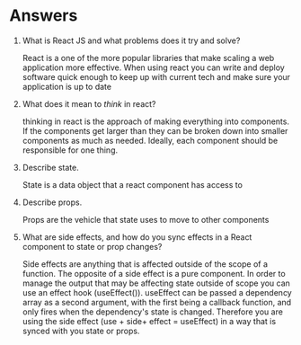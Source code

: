 # Answers

1.  What is React JS and what problems does it try and solve?

    React is a one of the more popular libraries that make scaling a web application more effective. When using react you can write and deploy software quick enough to keep up with current tech and make sure your application is up to date

1.  What does it mean to _think_ in react?

    thinking in react is the approach of making everything into components. If the components get larger than they can be broken down into smaller components as much as needed. Ideally, each component should be responsible for one thing.

1.  Describe state.

    State is a data object that a react component has access to

1.  Describe props.

    Props are the vehicle that state uses to move to other components

1.  What are side effects, and how do you sync effects in a React component to state or prop changes?

    Side effects are anything that is affected outside of the scope of a function. The opposite of a side effect is a pure component. In order to manage the output that may be affecting state outside of scope you can use an effect hook (useEffect()). useEffect can be passed a dependency array as a second argument, with the first being a callback function, and only fires when the dependency's state is changed. Therefore you are using the side effect (use + side+ effect = useEffect) in a way that is synced with you state or props.
